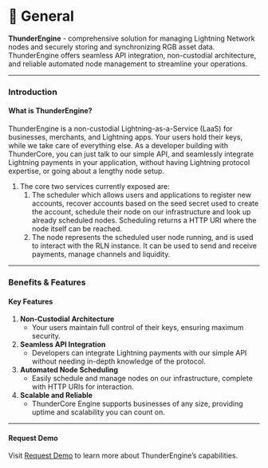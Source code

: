 # 📙 General



&#x20;**ThunderEngine** -  comprehensive solution for managing Lightning Network nodes and securely storing and synchronizing RGB asset data. ThunderEngine offers seamless API integration, non-custodial architecture, and reliable automated node management to streamline your operations.

***

### Introduction

#### What is ThunderEngine?

ThunderEngine is a non-custodial Lightning-as-a-Service (LaaS) for businesses, merchants, and Lightning apps. Your users hold their keys, while we take care of everything else. As a developer building with ThunderCore, you can just talk to our simple API, and seamlessly integrate Lightning payments in your application, without having Lightning protocol expertise, or going about a lengthy node setup.

1. The core two services currently exposed are:
   1. The scheduler which allows users and applications to register new accounts, recover accounts based on the seed secret used to create the account, schedule their node on our infrastructure and look up already scheduled nodes. Scheduling returns a HTTP URI where the node itself can be reached.
   2. The node represents the scheduled user node running, and is used to interact with the RLN instance. It can be used to send and receive payments, manage channels and liquidity.





***

### Benefits & Features

#### Key Features

1. **Non-Custodial Architecture**
   * Your users maintain full control of their keys, ensuring maximum security.
2. **Seamless API Integration**
   * Developers can integrate Lightning payments with our simple API without needing in-depth knowledge of the protocol.
3. **Automated Node Scheduling**
   * Easily schedule and manage nodes on our infrastructure, complete with HTTP URIs for interaction.
4. **Scalable and Reliable**
   * ThunderCore Engine supports businesses of any size, providing uptime and scalability you can count on.

***

#### Request Demo

Visit [Request Demo](https://www.thunderstack.org/?demo=true) to learn more about ThunderEngine’s capabilities.

